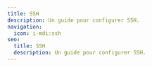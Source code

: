 ```yaml
---
title: SSH
description: Un guide pour configurer SSH.
navigation:
  icon: i-mdi:ssh
seo:
  title: SSH
  description: Un guide pour configurer SSH.
---
```

